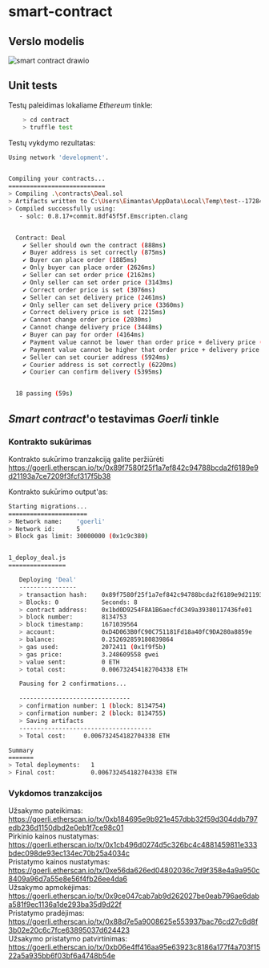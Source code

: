 # smart-contract

## Verslo modelis
![smart contract  drawio](https://user-images.githubusercontent.com/80033246/207680341-1d51d96c-c403-4be0-a8e2-f05bd75c77c0.png)

## Unit tests
Testų paleidimas lokaliame *Ethereum* tinkle:
```bash
    > cd contract
    > truffle test
```
Testų vykdymo rezultatas:
```bash
Using network 'development'.


Compiling your contracts...
===========================
> Compiling .\contracts\Deal.sol
> Artifacts written to C:\Users\Eimantas\AppData\Local\Temp\test--17284-AMMHrok7X1cH
> Compiled successfully using:
   - solc: 0.8.17+commit.8df45f5f.Emscripten.clang


  Contract: Deal
    ✔ Seller should own the contract (888ms)
    ✔ Buyer address is set correctly (875ms)
    ✔ Buyer can place order (1885ms)
    ✔ Only buyer can place order (2626ms)
    ✔ Seller can set order price (2162ms)
    ✔ Only seller can set order price (3143ms)
    ✔ Correct order price is set (3076ms)
    ✔ Seller can set delivery price (2461ms)
    ✔ Only seller can set delivery price (3360ms)
    ✔ Correct delivery price is set (2215ms)
    ✔ Cannot change order price (2030ms)
    ✔ Cannot change delivery price (3448ms)
    ✔ Buyer can pay for order (4164ms)
    ✔ Payment value cannot be lower than order price + delivery price (3808ms)
    ✔ Payment value cannot be higher that order price + delivery price (4278ms)
    ✔ Seller can set courier address (5924ms)
    ✔ Courier address is set correctly (6220ms)
    ✔ Courier can confirm delivery (5395ms)


  18 passing (59s)
```

## *Smart contract*'o testavimas ***Goerli*** tinkle

### Kontrakto sukūrimas
Kontrakto sukūrimo tranzakciją galite peržiūrėti https://goerli.etherscan.io/tx/0x89f7580f25f1a7ef842c94788bcda2f6189e9d21193a7ce7209f3fcf317f5b38 
  
Kontrakto sukūrimo output'as:
```bash
Starting migrations...
======================
> Network name:    'goerli'
> Network id:      5
> Block gas limit: 30000000 (0x1c9c380)


1_deploy_deal.js
================

   Deploying 'Deal'
   ----------------
   > transaction hash:    0x89f7580f25f1a7ef842c94788bcda2f6189e9d21193a7ce7209f3fcf317f5b38
   > Blocks: 0            Seconds: 8
   > contract address:    0x1bd0D9254F8A1B6aecfdC349a39380117436fe01
   > block number:        8134753
   > block timestamp:     1671039564
   > account:             0xD4D063B0fC90C751181Fd18a40fC9DA280a8859e
   > balance:             0.252692859180839864
   > gas used:            2072411 (0x1f9f5b)
   > gas price:           3.248609558 gwei
   > value sent:          0 ETH
   > total cost:          0.006732454182704338 ETH

   Pausing for 2 confirmations...

   -------------------------------
   > confirmation number: 1 (block: 8134754)
   > confirmation number: 2 (block: 8134755)
   > Saving artifacts
   -------------------------------------       
   > Total cost:     0.006732454182704338 ETH  

Summary
=======
> Total deployments:   1
> Final cost:          0.006732454182704338 ETH
```

### Vykdomos tranzakcijos

Užsakymo pateikimas: https://goerli.etherscan.io/tx/0xb184695e9b921e457dbb32f59d304ddb797edb236d1150dbd2e0eb1f7ce98c01  
Pirkinio kainos nustatymas: https://goerli.etherscan.io/tx/0x1cb496d0274d5c326bc4c4881459811e333bdec098de93ec134ec70b25a4034c  
Pristatymo kainos nustatymas: https://goerli.etherscan.io/tx/0xe56da626ed04802036c7d9f358e4a9a950c8409a96d7a55e8e56f4fb26ee4da6  
Užsakymo apmokėjimas: https://goerli.etherscan.io/tx/0x9ce047cab7ab9d262027be0eab796ae6daba581f9ec1136a1de293ba35d9d22f  
Pristatymo pradėjimas: https://goerli.etherscan.io/tx/0x88d7e5a9008625e553937bac76cd27c6d8f3b02e20c6c7fce63895037d624423  
Užsakymo pristatymo patvirtinimas: https://goerli.etherscan.io/tx/0xb06e4ff416aa95e63923c8186a177f4a703f1522a5a935bb6f03bf6a4748b54e
